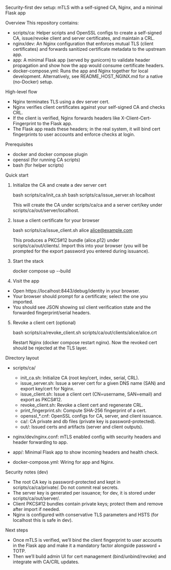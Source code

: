 Security-first dev setup: mTLS with a self-signed CA, Nginx, and a minimal Flask app

Overview
This repository contains:
- scripts/ca: Helper scripts and OpenSSL configs to create a self-signed CA, issue/revoke client and server certificates, and maintain a CRL.
- nginx/dev: An Nginx configuration that enforces mutual TLS (client certificates) and forwards sanitized certificate metadata to the upstream app.
- app: A minimal Flask app (served by gunicorn) to validate header propagation and show how the app would consume certificate headers.
- docker-compose.yml: Runs the app and Nginx together for local development. Alternatively, see README_HOST_NGINX.md for a native (no-Docker) setup.

High-level flow
- Nginx terminates TLS using a dev server cert.
- Nginx verifies client certificates against your self-signed CA and checks CRL.
- If the client is verified, Nginx forwards headers like X-Client-Cert-Fingerprint to the Flask app.
- The Flask app reads these headers; in the real system, it will bind cert fingerprints to user accounts and enforce checks at login.

Prerequisites
- docker and docker compose plugin
- openssl (for running CA scripts)
- bash (for helper scripts)

Quick start
1) Initialize the CA and create a dev server cert

   bash scripts/ca/init_ca.sh
   bash scripts/ca/issue_server.sh localhost

   This will create the CA under scripts/ca/ca and a server cert/key under scripts/ca/out/server/localhost.

2) Issue a client certificate for your browser

   bash scripts/ca/issue_client.sh alice alice@example.com

   This produces a PKCS#12 bundle (alice.p12) under scripts/ca/out/clients/. Import this into your browser (you will be prompted for the export password you entered during issuance).

3) Start the stack

   docker compose up --build

4) Visit the app
- Open https://localhost:8443/debug/identity in your browser.
- Your browser should prompt for a certificate; select the one you imported.
- You should see JSON showing ssl client verification state and the forwarded fingerprint/serial headers.

5) Revoke a client cert (optional)

   bash scripts/ca/revoke_client.sh scripts/ca/out/clients/alice/alice.crt

   Restart Nginx (docker compose restart nginx). Now the revoked cert should be rejected at the TLS layer.

Directory layout
- scripts/ca/
  - init_ca.sh: Initialize CA (root key/cert, index, serial, CRL).
  - issue_server.sh: Issue a server cert for a given DNS name (SAN) and export key/cert for Nginx.
  - issue_client.sh: Issue a client cert (CN=username, SAN=email) and export as PKCS#12.
  - revoke_client.sh: Revoke a client cert and regenerate CRL.
  - print_fingerprint.sh: Compute SHA-256 fingerprint of a cert.
  - openssl_*.cnf: OpenSSL configs for CA, server, and client issuance.
  - ca/: CA private and db files (private key is password-protected).
  - out/: Issued certs and artifacts (server and client outputs).

- nginx/dev/nginx.conf: mTLS enabled config with security headers and header forwarding to app.
- app/: Minimal Flask app to show incoming headers and health check.
- docker-compose.yml: Wiring for app and Nginx.

Security notes (dev)
- The root CA key is password-protected and kept in scripts/ca/ca/private/. Do not commit real secrets.
- The server key is generated per issuance; for dev, it is stored under scripts/ca/out/server/.
- Client PKCS#12 bundles contain private keys; protect them and remove after import if needed.
- Nginx is configured with conservative TLS parameters and HSTS (for localhost this is safe in dev).

Next steps
- Once mTLS is verified, we’ll bind the client fingerprint to user accounts in the Flask app and make it a mandatory factor alongside password + TOTP.
- Then we’ll build admin UI for cert management (bind/unbind/revoke) and integrate with CA/CRL updates.
